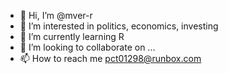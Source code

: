 - 👋 Hi, I’m @mver-r
- 👀 I’m interested in politics, economics, investing
- 🌱 I’m currently learning R
- 💞️ I’m looking to collaborate on ...
- 📫 How to reach me pct01298@runbox.com

<!---
mver-r/mver-r is a ✨ special ✨ repository because its `README.md` (this file) appears on your GitHub profile.
You can click the Preview link to take a look at your changes.
--->
